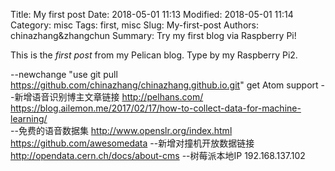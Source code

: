 Title: My first post
Date: 2018-05-01 11:13
Modified: 2018-05-01 11:14
Category: misc
Tags: first, misc
Slug: My-first-post
Authors: chinazhang&zhangchun
Summary: Try my first blog via Raspberry Pi!

This is the *first post* from my Pelican blog. Type by my Raspberry Pi2.

--newchange "use git pull https://github.com/chinazhang/chinazhang.github.io.git" get Atom support
    --新增语音识别博主文章链接  http://pelhans.com/ https://blog.ailemon.me/2017/02/17/how-to-collect-data-for-machine-learning/  
    --免费的语音数据集  http://www.openslr.org/index.html   https://github.com/awesomedata
  --新增对撞机开放数据链接   http://opendata.cern.ch/docs/about-cms
  --树莓派本地IP 192.168.137.102

